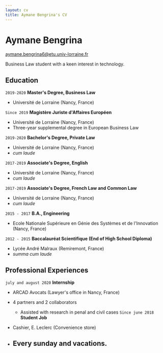 ```yaml
---
layout: cv
title: Aymane Bengrina's CV
---
```

# Aymane Bengrina

<div id="webaddress">
<a href="aymane.bengrina6@etu.univ-lorraine.fr">aymane.bengrina6@etu.univ-lorraine.fr</a>
</div>

Business Law student with a keen interest in technology.

## Education

`2019-2020`
__Master's Degree, Business Law__

- Université de Lorraine (Nancy, France)

`Since 2019`
__Magistère Juriste d'Affaires Européen__

- Université de Lorraine (Nancy, France)
- Three-year supplemental degree in European Business Law

`2019-2020`
__Bachelor's Degree, Private Law__

- Université de Lorraine (Nancy, France)
- _cum laude_

`2017-2019`
__Associate's Degree, English__

- Université de Lorraine (Nancy, France)
- _cum laude_


`2017-2019`
__Associate's Degree, French Law and Common Law__

- Université de Lorraine (Nancy, France)
- _cum laude_

`2015 - 2017`
__B.A., Engineering__

- Ecole Nationale Supérieure en Génie des Systèmes et de l'Innovation (Nancy, France)

`2012 - 2015`
__Baccalauréat Scientifique (End of High School Diploma)__

- Lycée André Malraux (Remiremont, France)
- _summa cum laude_

## Professional Experiences

`july and august 2020`
__Internship__

- ARCAD Avocats (Lawyer's office in Nancy, France)
- 4 partners and 2 collaborators
  - Assisted with research in penal and civil cases
`Since june 2018`
__Student Job__

- Cashier, E. Leclerc (Convenience store)
- Every sunday and vacations.
  - 


<!-- ### Footer

Last updated: Oct 2020 -->


